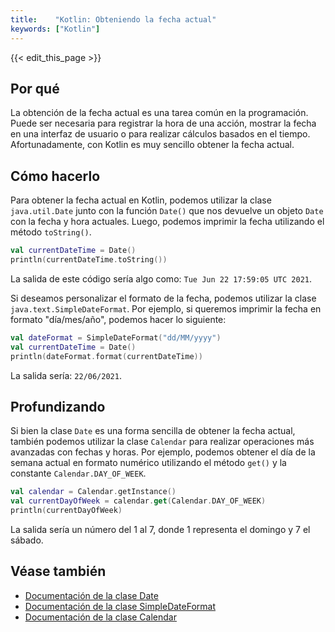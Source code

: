 ```yaml
---
title:    "Kotlin: Obteniendo la fecha actual"
keywords: ["Kotlin"]
---
```


{{< edit_this_page >}}

## Por qué
La obtención de la fecha actual es una tarea común en la programación. Puede ser necesaria para registrar la hora de una acción, mostrar la fecha en una interfaz de usuario o para realizar cálculos basados en el tiempo. Afortunadamente, con Kotlin es muy sencillo obtener la fecha actual.

## Cómo hacerlo
Para obtener la fecha actual en Kotlin, podemos utilizar la clase `java.util.Date` junto con la función `Date()` que nos devuelve un objeto `Date` con la fecha y hora actuales. Luego, podemos imprimir la fecha utilizando el método `toString()`.

```Kotlin
val currentDateTime = Date()
println(currentDateTime.toString())
```

La salida de este código sería algo como: `Tue Jun 22 17:59:05 UTC 2021`.

Si deseamos personalizar el formato de la fecha, podemos utilizar la clase `java.text.SimpleDateFormat`. Por ejemplo, si queremos imprimir la fecha en formato "día/mes/año", podemos hacer lo siguiente:

```Kotlin
val dateFormat = SimpleDateFormat("dd/MM/yyyy")
val currentDateTime = Date()
println(dateFormat.format(currentDateTime))
```

La salida sería: `22/06/2021`.

## Profundizando
Si bien la clase `Date` es una forma sencilla de obtener la fecha actual, también podemos utilizar la clase `Calendar` para realizar operaciones más avanzadas con fechas y horas. Por ejemplo, podemos obtener el día de la semana actual en formato numérico utilizando el método `get()` y la constante `Calendar.DAY_OF_WEEK`.

```Kotlin
val calendar = Calendar.getInstance()
val currentDayOfWeek = calendar.get(Calendar.DAY_OF_WEEK)
println(currentDayOfWeek)
```

La salida sería un número del 1 al 7, donde 1 representa el domingo y 7 el sábado.

## Véase también
- [Documentación de la clase Date](https://developer.android.com/reference/java/util/Date)
- [Documentación de la clase SimpleDateFormat](https://docs.oracle.com/javase/7/docs/api/java/text/SimpleDateFormat.html)
- [Documentación de la clase Calendar](https://developer.android.com/reference/java/util/Calendar)